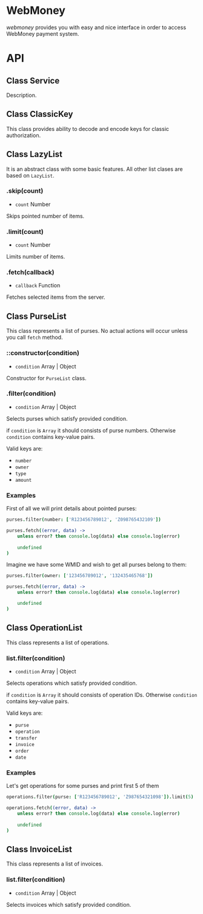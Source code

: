 # WebMoney

_webmoney_ provides you with easy and nice interface in order to access WebMoney payment system.

# API

## Class Service

Description.

## Class ClassicKey

This class provides ability to decode and encode keys for classic authorization.

## Class LazyList

It is an abstract class with some basic features. All other list clases are based on `LazyList`.

### .skip(count)
- `count` Number

Skips pointed number of items.

### .limit(count)
- `count` Number

Limits number of items.

### .fetch(callback)
- `callback` Function

Fetches selected items from the server.

## Class PurseList

This class represents a list of purses. No actual actions will occur unless you call `fetch` method.

### ::constructor(condition)
- `condition` Array | Object

Constructor for `PurseList` class.

### .filter(condition)
- `condition` Array | Object

Selects purses which satisfy provided condition.

if `condition` is `Array` it should consists of purse numbers. Otherwise `condition` contains key-value pairs.

Valid keys are:
- `number`
- `owner`
- `type`
- `amount`

### Examples

First of all we will print details about pointed purses:

```coffeescript
purses.filter(number: ['R123456789012', 'Z098765432109'])

purses.fetch((error, data) ->
	unless error? then console.log(data) else console.log(error)
	
	undefined
)
```

Imagine we have some WMID and wish to get all purses belong to them:

```coffeescript
purses.filter(owner: ['123456789012', '132435465768'])

purses.fetch((error, data) ->
	unless error? then console.log(data) else console.log(error)

	undefined
)
```

## Class OperationList

This class represents a list of operations.

### list.filter(condition)
- `condition` Array | Object

Selects operations which satisfy provided condition.

if `condition` is `Array` it should consists of operation IDs. Otherwise `condition` contains key-value pairs.

Valid keys are:
- `purse`
- `operation`
- `transfer`
- `invoice`
- `order`
- `date`

### Examples

Let's get operations for some purses and print first 5 of them

```coffeescript
operations.filter(purse: ['R123456789012', 'Z987654321098']).limit(5)

operations.fetch((error, data) ->
	unless error? then console.log(data) else console.log(error)
	
	undefined
)
```

## Class InvoiceList

This class represents a list of invoices.

### list.filter(condition)
- `condition` Array | Object

Selects invoices which satisfy provided condition.
